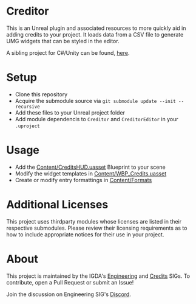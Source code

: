 Creditor
===
This is an Unreal plugin and associated resources to more quickly aid in adding credits to your project. It loads data from a CSV file to generate UMG widgets that can be styled in the editor.

A sibling project for C#/Unity can be found, [here](https://github.com/igda/creditor-unity).

Setup
===

* Clone this repository
* Acquire the submodule source via `git submodule update --init --recursive`
* Add these files to your Unreal project folder
* Add module dependencis to `Creditor` and `CreditorEditor` in your `.uproject`

Usage
===

* Add the [Content/CreditsHUD.uasset](Content/CreditsHUD.uasset) Blueprint to your scene
* Modify the widget templates in [Content/WBP_Credits.uasset](Content/WBP_Credits.uasset)
* Create or modify entry formattings in [Content/Formats](Content/Formats)

Additional Licenses
===

This project uses thirdparty modules whose licenses are listed in their respective submodules. Please review their licensing requirements as to how to include appropriate notices for their use in your project.

About
===

This project is maintained by the IGDA's [Engineering](https://igda.org/sigs/engineering) and [Credits](https://igda.org/sigs/credits) SIGs. To contribute, open a Pull Request or submit an Issue!

Join the discussion on Engineering SIG's [Discord](https://discord.gg/mm6ZHuggaB).
